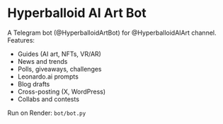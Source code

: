 # Hyperballoid AI Art Bot

A Telegram bot (@HyperballoidArtBot) for @HyperballoidAIArt channel. Features:
- Guides (AI art, NFTs, VR/AR)
- News and trends
- Polls, giveaways, challenges
- Leonardo.ai prompts
- Blog drafts
- Cross-posting (X, WordPress)
- Collabs and contests

Run on Render: `bot/bot.py`
